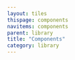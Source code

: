 ```yaml
---
layout: tiles
thispage: components
navitems: components
parent: library
title: "Components"
category: library
---
```


